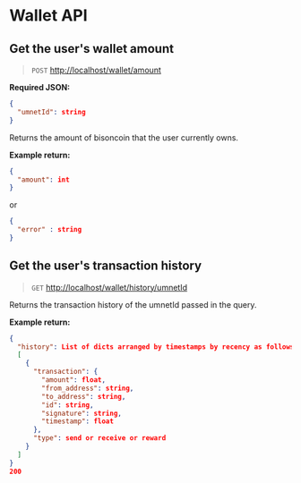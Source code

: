 # Wallet API

## Get the user's wallet amount

> `POST` <http://localhost/wallet/amount>

**Required JSON:**

```json 
{
  "umnetId": string
}
```
Returns the amount of bisoncoin that the user currently owns.

**Example return:**

```json
{
  "amount": int
}
```

or

```json
{
  "error" : string
}
```

## Get the user's transaction history

> `GET` <http://localhost/wallet/history/umnetId>

Returns the transaction history of the umnetId passed in the query.


**Example return:**

```json
{
  "history": List of dicts arranged by timestamps by recency as follows 
  [
    {
      "transaction": {
        "amount": float,
        "from_address": string,
        "to_address": string,
        "id": string,
        "signature": string,
        "timestamp": float
      }, 
      "type": send or receive or reward
    }
  ]
}
200
```
